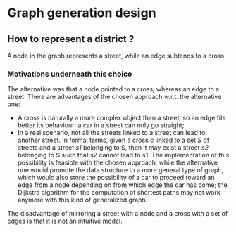 # Graph generation design

## How to represent a district ?

A node in the graph represents a street, while an edge subtends to a cross.

### Motivations underneath this choice

The alternative was that a node pointed to a cross, whereas an edge to a street.
There are advantages of the chosen approach w.r.t. the alternative one:

- A cross is naturally a more complex object than a street, so an edge fits better its behaviour: a car in a street can only go straight;
- In a real scenario, not all the streets linked to a street can lead to another street. In formal terms, given a cross *c* linked to a set *S* of streets and a street *s1* belonging to S, then it may exist a street *s2* belonging to S such that s2 cannot lead to s1. The implementation of this possibility is feasible with the chosen approach, while the alternative one would promote the data structure to a more general type of graph, which would also store the possibility of a car to proceed toward an edge from a node depending on from which edge the car has come; the Dijkstra algorithm for the computation of shortest paths may not work anymore with this kind of generalized graph.

The disadvantage of mirroring a street with a node and a cross with a set of edges is that it is not an intuitive model.
